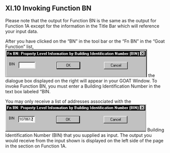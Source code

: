 <h2> XI.10 Invoking Function BN  </h2>
Please note that the output for Function BN is the same as the output for Function 1A except for the information in the Title Bar which will reference your input data.  

After you have clicked on the “BN” in the tool bar or the “Fn BN” in the “Goat Function” list, ![GoatFunction>](/img/goat10.1.jpg "GOAT Function BN")   the dialogue box displayed on the right will appear in your GOAT Window. To invoke Function BN, you must enter a Building Identification Number in the text box labeled “BIN.  

You may only receive a list of addresses associated with the ![GoatFunction>](/img/goat10.2.jpg "GOAT Function BN") Building Identification Number (BIN) that you supplied as input. The output you would receive from the input shown is displayed on the left side of the page in the section on Function 1A.
